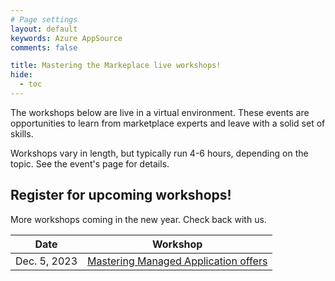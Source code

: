 ```yaml
---
# Page settings
layout: default
keywords: Azure AppSource
comments: false

title: Mastering the Markeplace live workshops!
hide:
  - toc
---
```


The workshops below are live in a virtual environment. These events are opportunities to learn from marketplace experts and leave with a solid set of skills.

Workshops vary in length, but typically run 4-6 hours, depending on the topic. See the event's page for details.

## Register for upcoming workshops!

More workshops coming in the new year. Check back with us.

| Date | Workshop |
|--- | --- |
| Dec. 5, 2023 | [Mastering Managed Application offers](https://microsoftcloudpartner.eventbuilder.com/event/77964?source=MTMCL) |


